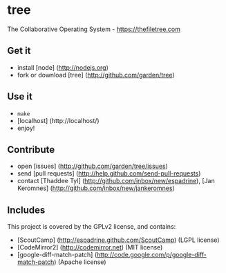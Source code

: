 # tree

The Collaborative Operating System - https://thefiletree.com

## Get it

- install [node] (http://nodejs.org)
- fork or download [tree] (http://github.com/garden/tree)

## Use it

- `make`
- [localhost] (http://localhost/)
- enjoy!

## Contribute

- open [issues] (http://github.com/garden/tree/issues)
- send [pull requests] (http://help.github.com/send-pull-requests)
- contact [Thaddee Tyl] (http://github.com/inbox/new/espadrine), [Jan Keromnes] (http://github.com/inbox/new/jankeromnes)

## Includes

This project is covered by the GPLv2 license, and contains:

- [ScoutCamp] (http://espadrine.github.com/ScoutCamp) (LGPL license)
- [CodeMirror2] (http://codemirror.net) (MIT license)
- [google-diff-match-patch] (http://code.google.com/p/google-diff-match-patch) (Apache license)

